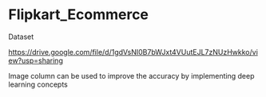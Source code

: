 # Flipkart_Ecommerce

Dataset

https://drive.google.com/file/d/1gdVsNI0B7bWJxt4VUutEJL7zNUzHwkko/view?usp=sharing

Image column can be used to improve the accuracy by implementing deep learning concepts
